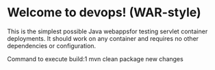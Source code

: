 Welcome to devops! (WAR-style)
===============

This is the simplest possible Java webappsfor testing servlet container deployments.  It should work on any container and requires no other dependencies or configuration.

Command to execute  build:1
mvn clean package
new changes
